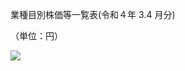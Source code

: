 業種目別株価等一覧表(令和４年 $3.4$ 月分)

（単位：円）

![](https://www.nta.go.jp/tmp/a827de92-3f46-4d09-b31f-769a2c555b66/images/dc9a86b1c6315b1f0fc313e49e1c953ca5ea7261ce7101ef7d420f69994427b0.jpg)